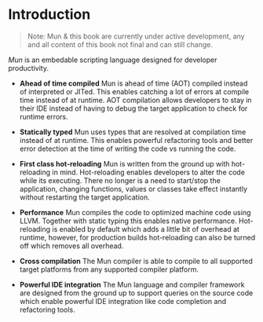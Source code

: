 # Introduction

> Note: Mun & this book are currently under active development, any and all
> content of this book not final and can still change.

*Mun* is an embedable scripting language designed for developer productivity. 

* **Ahead of time compiled**
  Mun is ahead of time (AOT) compiled instead of interpreted or JITed. This
  enables catching a lot of errors at compile time instead of at runtime. AOT
  compilation allows developers to stay in their IDE instead of having to debug
  the target application to check for runtime errors. 

* **Statically typed**
  Mun uses types that are resolved at compilation time instead of at runtime.
  This enables powerful refactoring tools and better error detection at the time
  of writing the code vs running the code.

* **First class hot-reloading**
  Mun is written from the ground up with hot-reloading in mind. Hot-reloading
  enables developers to alter the code while its executing. There no longer is a
  need to start/stop the application, changing functions, values or classes take
  effect instantly without restarting the target application. 

* **Performance** 
  Mun compiles the code to optimized machine code using LLVM. Together with
  static typing this enables native performance. Hot-reloading is enabled by
  default which adds a little bit of overhead at runtime, however, for
  production builds hot-reloading can also be turned off which removes all
  overhead.

* **Cross compilation**
  The Mun compiler is able to compile to all supported target platforms from any
  supported compiler platform. 

* **Powerful IDE integration**
  The Mun language and compiler framework are designed from the ground up to
  support queries on the source code which enable powerful IDE integration like
  code completion and refactoring tools.